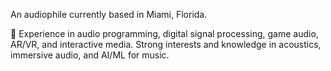 An audiophile currently based in Miami, Florida.

📼 Experience in audio programming, digital signal processing, game audio, AR/VR, and interactive media. Strong interests and knowledge in acoustics, immersive audio, and AI/ML for music.
